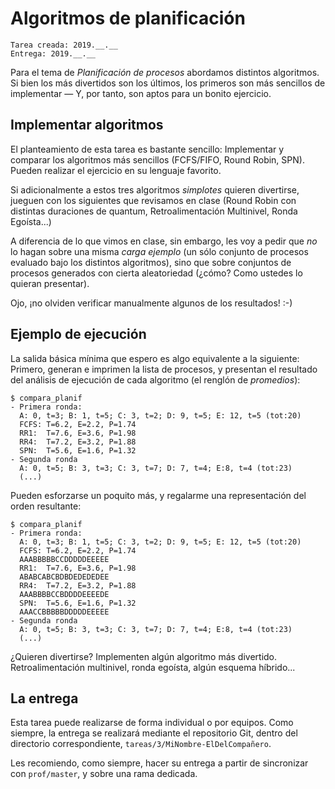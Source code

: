 # Algoritmos de planificación

	Tarea creada: 2019.__.__
	Entrega: 2019.__.__

Para el tema de *Planificación de procesos* abordamos distintos
algoritmos. Si bien los más divertidos son los últimos, los primeros
son más sencillos de implementar — Y, por tanto, son aptos para un
bonito ejercicio.

<!-- ## Resultados -->

<!-- Pueden consultar los [./revision.org](resultados de la revisión de sus tareas). -->

## Implementar algoritmos

El planteamiento de esta tarea es bastante sencillo: Implementar y
comparar los algoritmos más sencillos (FCFS/FIFO, Round Robin,
SPN). Pueden realizar el ejercicio en su lenguaje favorito.

Si adicionalmente a estos tres algoritmos *simplotes* quieren
divertirse, jueguen con los siguientes que revisamos en clase (Round
Robin con distintas duraciones de quantum, Retroalimentación
Multinivel, Ronda Egoísta...)

A diferencia de lo que vimos en clase, sin embargo, les voy a pedir
que *no* lo hagan sobre una misma *carga ejemplo* (un sólo conjunto de
procesos evaluado bajo los distintos algoritmos), sino que sobre
conjuntos de procesos generados con cierta aleatoriedad (¿cómo? Como
ustedes lo quieran presentar).

Ojo, ¡no olviden verificar manualmente algunos de los resultados! :-)

## Ejemplo de ejecución

La salida básica mínima que espero es algo equivalente a la siguiente:
Primero, generan e imprimen la lista de procesos, y presentan el
resultado del análisis de ejecución de cada algoritmo (el renglón de
*promedios*):

    $ compara_planif
    - Primera ronda:
      A: 0, t=3; B: 1, t=5; C: 3, t=2; D: 9, t=5; E: 12, t=5 (tot:20)
      FCFS: T=6.2, E=2.2, P=1.74
      RR1:  T=7.6, E=3.6, P=1.98
      RR4:  T=7.2, E=3.2, P=1.88
      SPN:  T=5.6, E=1.6, P=1.32
    - Segunda ronda
      A: 0, t=5; B: 3, t=3; C: 3, t=7; D: 7, t=4; E:8, t=4 (tot:23)
      (...)

Pueden esforzarse un poquito más, y regalarme una representación del
orden resultante:

    $ compara_planif
    - Primera ronda:
      A: 0, t=3; B: 1, t=5; C: 3, t=2; D: 9, t=5; E: 12, t=5 (tot:20)
      FCFS: T=6.2, E=2.2, P=1.74
      AAABBBBBCCDDDDDEEEEE
	  RR1:  T=7.6, E=3.6, P=1.98
	  ABABCABCBDBDEDEDEDEE
      RR4:  T=7.2, E=3.2, P=1.88
	  AAABBBBCCBDDDDEEEEDE
      SPN:  T=5.6, E=1.6, P=1.32
	  AAACCBBBBBDDDDDEEEEE
    - Segunda ronda
      A: 0, t=5; B: 3, t=3; C: 3, t=7; D: 7, t=4; E:8, t=4 (tot:23)
      (...)

¿Quieren divertirse? Implementen algún algoritmo más
divertido. Retroalimentación multinivel, ronda egoísta, algún esquema
híbrido...

## La entrega

Esta tarea puede realizarse de forma individual o por equipos. Como
siempre, la entrega se realizará mediante el repositorio Git, dentro
del directorio correspondiente, `tareas/3/MiNombre-ElDelCompañero`.

Les recomiendo, como siempre, hacer su entrega a partir de
sincronizar con `prof/master`, y sobre una rama dedicada.

